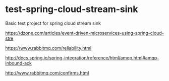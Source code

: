# test-spring-cloud-stream-sink
Basic test project for spring cloud stream sink

https://dzone.com/articles/event-driven-microservices-using-spring-cloud-stre

https://www.rabbitmq.com/reliability.html

http://docs.spring.io/spring-integration/reference/html/amqp.html#amqp-inbound-ack

http://www.rabbitmq.com/confirms.html

